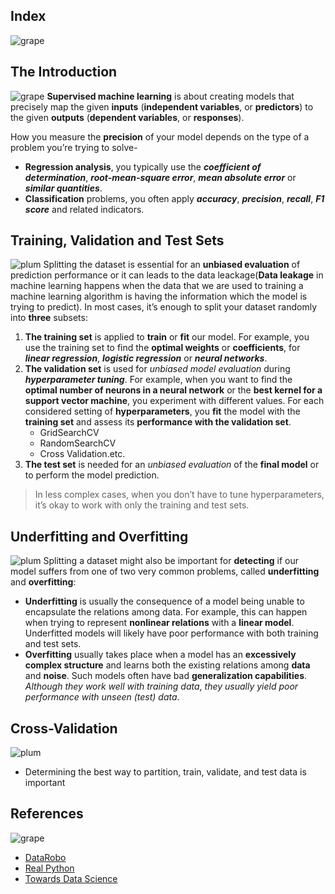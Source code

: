 ## Index
![grape](https://user-images.githubusercontent.com/12748752/126882595-d1f5449e-14bb-4ab3-809c-292caf0858a1.png)
## The Introduction
![grape](https://user-images.githubusercontent.com/12748752/126882595-d1f5449e-14bb-4ab3-809c-292caf0858a1.png)
**Supervised machine learning** is about creating models that precisely map the given **inputs** (**independent variables**, or **predictors**) to the given **outputs** (**dependent variables**, or **responses**).

How you measure the **precision** of your model depends on the type of a problem you’re trying to solve- 
  * **Regression analysis**, you typically use the **_coefficient of determination_**, **_root-mean-square error_**, **_mean absolute error_** or **_similar quantities_**. 
  * **Classification** problems, you often apply **_accuracy_**, **_precision_**, **_recall_**, **_F1 score_** and related indicators.

## Training, Validation and Test Sets
![plum](https://user-images.githubusercontent.com/12748752/126882596-b9ba4645-7001-435e-9a3c-d4416a2543c1.png)
Splitting the dataset is essential for an **unbiased evaluation** of prediction performance or it can leads to the data leackage(**Data leakage** in machine learning happens when the data that we are used to training a machine learning algorithm is having the information which the model is trying to predict). In most cases, it’s enough to split your dataset randomly into **three** subsets:
1) **The training set** is applied to **train** or **fit** our model. For example, you use the training set to find the **optimal weights** or **coefficients**, for **_linear regression_**, **_logistic regression_** or **_neural networks_**.
2) **The validation set** is used for _unbiased model evaluation_ during **_hyperparameter tuning_**. For example, when you want to find the **optimal number of neurons in a neural network** or the **best kernel for a support vector machine**, you experiment with different values. For each considered setting of **hyperparameters**, you **fit** the model with the **training set** and assess its **performance with the validation set**.
   * GridSearchCV
   * RandomSearchCV
   * Cross Validation.etc.
3) **The test set** is needed for an _unbiased evaluation_ of the **final model** or to perform the model prediction.

> In less complex cases, when you don’t have to tune hyperparameters, it’s okay to work with only the training and test sets.

## Underfitting and Overfitting
![plum](https://user-images.githubusercontent.com/12748752/126882596-b9ba4645-7001-435e-9a3c-d4416a2543c1.png)
Splitting a dataset might also be important for **detecting** if our model suffers from one of two very common problems, called **underfitting** and **overfitting**:
* **Underfitting** is usually the consequence of a model being unable to encapsulate the relations among data. For example, this can happen when trying to represent **nonlinear relations** with a **linear model**. Underfitted models will likely have poor performance with both training and test sets.
* **Overfitting** usually takes place when a model has an **excessively complex structure** and learns both the existing relations among **data** and **noise**. Such models often have bad **generalization capabilities**. _Although they work well with training data_, _they usually yield poor performance with unseen (test) data_.




## Cross-Validation
![plum](https://user-images.githubusercontent.com/12748752/126882596-b9ba4645-7001-435e-9a3c-d4416a2543c1.png)
* Determining the best way to partition, train, validate, and test data is important





## References
![grape](https://user-images.githubusercontent.com/12748752/126882595-d1f5449e-14bb-4ab3-809c-292caf0858a1.png)
* [DataRobo](https://www.datarobot.com/wiki/)
* [Real Python](https://realpython.com/train-test-split-python-data/)
* [Towards Data Science](https://towardsdatascience.com/understanding-train-test-split-scikit-learn-python-ea676d5e3d1)
